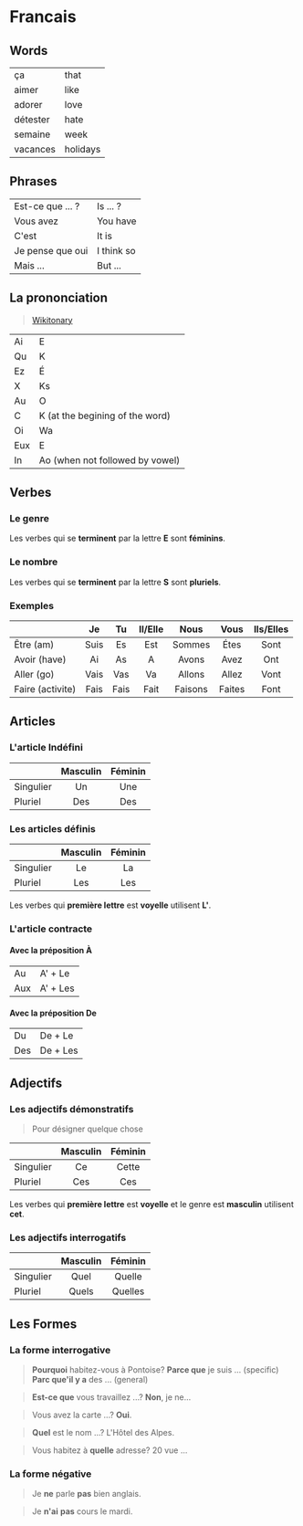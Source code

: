 # Francais

## Words

| | |
|-------|---------|
| ça | that |
| aimer | like |
| adorer | love |
| détester | hate |
| semaine | week |
| vacances | holidays |

## Phrases

| | |
|--------|----------|
| Est-ce que ... ? | Is ... ? |
| Vous avez | You have |
| C'est | It is |
| Je pense que oui | I think so |
| Mais ... | But ... |


## La prononciation
> [Wikitonary](https://en.wiktionary.org/wiki/Wiktionary:Main_Page)

| | |
|----|----|
| Ai | E  |
| Qu | K  |
| Ez | É  |
| X  | Ks |
| Au | O  |
| C  | K (at the begining of the word) | 
| Oi | Wa |
| Eux| E  |
| In | Ao (when not followed by vowel) |

## Verbes

### Le genre
Les verbes qui se __terminent__ par la lettre __E__ sont __féminins__.

### Le nombre
Les verbes qui se __terminent__ par la lettre __S__ sont __pluriels__.

### Exemples

|             | Je       | Tu     | Il/Elle   | Nous | Vous | Ils/Elles |
|-------------|:--------:|:------:|:---------:|:----:|:----:|:---------:|
| Être (am)   | Suis  | Es | Est | Sommes | Étes | Sont |
| Avoir (have)| Ai | As | A | Avons | Avez | Ont |
| Aller (go)  | Vais | Vas | Va | Allons | Allez | Vont |
| Faire (activite) | Fais | Fais | Fait | Faisons | Faites | Font |


## Articles
### L'article Indéfini

|          | Masculin | Féminin |
|----------|:--------:|:-------:|
|Singulier | Un       | Une     |
|Pluriel   | Des      | Des     |

### Les articles définis

|          | Masculin | Féminin |
|----------|:--------:|:-------:|
|Singulier | Le       | La      |
|Pluriel   | Les      | Les     |

Les verbes qui __première lettre__ est __voyelle__ utilisent __L'__.

### L'article contracte
#### Avec la préposition À

| | |
|-----|----------|
| Au  | A' + Le  |
| Aux | A' + Les |

#### Avec la préposition De

| | |
|-----|----------|
| Du  | De + Le  |
| Des | De + Les |

## Adjectifs

### Les adjectifs démonstratifs
> Pour désigner quelque chose

|          | Masculin | Féminin |
|----------|:--------:|:-------:|
|Singulier | Ce       | Cette   |
|Pluriel   | Ces      | Ces     |

Les verbes qui __première lettre__ est __voyelle__ et le genre est __masculin__ utilisent __cet__.

### Les adjectifs interrogatifs

|          | Masculin | Féminin |
|----------|:--------:|:-------:|
|Singulier | Quel     | Quelle  |
|Pluriel   | Quels    | Quelles |

##  Les Formes

### La forme interrogative

> __Pourquoi__ habitez-vous à Pontoise? __Parce que__ je suis ... (specific) __Parc que'il y a__ des ... (general)

> __Est-ce que__ vous travaillez ...? __Non__, je ne...

> Vous avez la carte ...? __Oui__.

> __Quel__ est le nom ...? L'Hôtel des Alpes.

> Vous habitez à __quelle__ adresse? 20 vue ...

### La forme négative

> Je __ne__ parle __pas__ bien anglais.

> Je __n'ai__  __pas__ cours le mardi.
